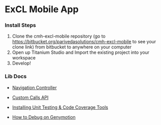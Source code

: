 # ExCL Mobile App #

### Install Steps ###

1. Clone the cmh-excl-mobile repository (go to https://bitbucket.org/parivedasolutions/cmh-excl-mobile to see your clone link) from bitbucket to anywhere on your computer
2. Open up Titanium Studio and Import the existing project into your workspace
3. Develop!


### Lib Docs ###

* [Navigation Controller](https://bitbucket.org/parivedasolutions/cmh-excl-mobile/src/69a92a6fc66ac3d0390dc79c6ae1a5eabee388ff/docs/NavigationController.md?at=master)

* [Custom Calls API](https://bitbucket.org/parivedasolutions/cmh-excl-mobile/src/56e53edbd86fb66f45bfb36fac6b58a018ee669b/docs/CustomCalls.md?at=masterr)

* [Installing Unit Testing & Code Coverage Tools](https://bitbucket.org/parivedasolutions/cmh-excl-mobile/src/d36a5dd6d3d98d2b54d8d5a883c2b421a6f2e1a0/docs/installingUnitTestingAndCodeCoverageTools.md?at=master)

* [How to Debug on Genymotion](https://bitbucket.org/parivedasolutions/cmh-excl-mobile/src/d80af39373cf77def5b1a12173c77ac64fc60d01/docs/debuggingOnGenymotion.md?at=master)